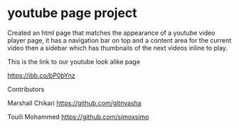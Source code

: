 # youtube page project

Created an html page that matches the appearance of a youtube video player page, it has a navigation bar on top and a content area for the current video then a sidebar which has thumbnails of the next videos inline to play. 

This is the link to our youtube look alike page

https://ibb.co/bP0bYnz 

Contributors

Marshall Chikari
https://github.com/gitnyasha

Touili Mohammed
https://github.com/simoxsimo 
 

